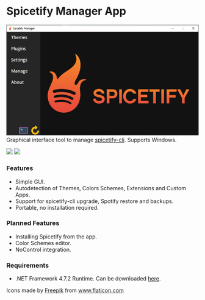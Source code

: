 # Spicetify Manager App
<img src="https://raw.githubusercontent.com/AdotBdot/SpicetifyManagerApp/master/Resources/screenshot.png"/>
Graphical interface tool to manage <a href="https://github.com/khanhas/spicetify-cli">spicetify-cli</a>. Supports Windows.
<p align="left">
   <a href="https://github.com/AdotBdot/SpicetifyManagerApp/releases/latest"><img src="https://img.shields.io/github/v/release/AdotBdot/SpicetifyManagerApp.svg"></a>
   <a href="https://github.com/AdotBdot/SpicetifyManagerApp/releases"><img src="https://img.shields.io/github/downloads/AdotBdot/SpicetifyManagerApp/total.svg"></a>
</p>

### Features
 - Simple GUI.
 - Autodetection of Themes, Colors Schemes, Extensions and Custom Apps.
 - Support for spicetify-cli upgrade, Spotify restore and backups.
 - Portable, no installation required.

### Planned Features
 - Installing Spicetify from the app.
 - Color Schemes editor.
 - NoControl integration.

### Requirements
 - .NET Framework 4.7.2 Runtime. Can be downloaded <a href="https://dotnet.microsoft.com/download/dotnet-framework/net472">here</a>.


<div>Icons made by <a href="https://www.freepik.com" title="Freepik">Freepik</a> from <a href="https://www.flaticon.com/" title="Flaticon">www.flaticon.com</a></div>
